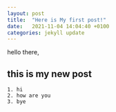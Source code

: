 ```yaml
---
layout: post
title:  "Here is My first post!"
date:   2021-11-04 14:04:40 +0100
categories: jekyll update
---
```


hello there,
## this is my new post 
    1. hi
    2. how are you
    3. bye
